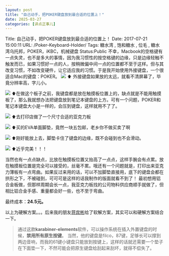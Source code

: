 ```yaml
---
layout: post
title: "自己动手，把POKER键盘放到最合适的位置上！"
date: 2025-03-27
categories: [讲点正事儿]
---
```


Title: 自己动手，把POKER键盘放到最合适的位置上！
Date: 2017-07-21 15:00:11
URL: /Poker-Keyboard-Holder/
Tags: 糖水湾 , 饱和糖水 , 位毛 , 糖水湾乌托邦，POKER，iKBC，机械键盘
Status:Public
不幸，Macbook的空格键有一点失灵，也不是多大的事情，因为我习惯性的按空格键的边缘，只是边缘轻触不触发而已，如果习惯好一点的人，按稍微偏中间一点的位置都不至于这样。但与其改变习惯，不如改变硬件，让它适应我的习惯。于是我开始使用外接键盘，一个很适合Mac的键盘：POKER。
![](http://img.weimao.me/2019-05-21-032015.jpg)
⬆️ 外接键盘如果放的太远，就看不清屏幕了，毕竟分辨率高，字儿小。

![](http://img.weimao.me/2019-05-21-032023.jpg)
⬆️在做这个板子之前，我键盘都是放在触摸板位置上的，缺点就是不能用触摸板了，那么我就想办法把键盘放到笔记本键盘的上方。可有一个问题，POKER和笔记本键盘大小是一样的，会压到键盘，这样就用不了了。

![](http://img.weimao.me/2019-05-21-032032.jpg)
⬆️去打印店做了一个尺寸合适的亚克力板

![](http://img.weimao.me/2019-05-21-032040.jpg)
⬆️买的EVA单面脚垫，竟然一块五包邮，老乡你不做买卖了啊

![](http://img.weimao.me/2019-05-21-032051.jpg)
⬆️刚好能放上去，脚垫卡住了键盘的边缘，既不会碰到也不会滑动。

![](http://img.weimao.me/2019-05-21-032103.jpg)
⬆️近乎完美！！！

当然也有一点点缺点，比放在触摸板位置又抬高了一点点，这样手腕会有点累。放在触摸板位置是完全可以接受的，丝毫不累。哦还有一个问题就是，打印出来亚克力薄板有一点弯曲。如果反过来用的话，可以不加脚垫直接用，底下的键盘会都在拱形之下，不被碰到，可可可是这样的话我制作的版面就看不到了！
最初想用铝合金板做，但那样周期会长一点，我亚克力板找的公司物料供应商顺手就做了，但相比铝合金手感、重量都会好一些，也不至于弯曲。

最终成本：**24.5元。**

以上为硬解方案。。。后来我的朋友[蒋宾彬](http://weibo.com/p/1005051700391514/)给了软解方案，其实可以和硬解方案结合一下。
>通过这款**karabiner-elements**软件，可以操作系统在插入外置键盘的时候，**禁用所有原生按键**。
>当然，他的键盘是filco，87键，足够长可以撑到两边音响，而我的61键小键盘只能放到按键上，这样的话就还需要一个垫子在下面垫一下，不然可能会把原生键盘给刮起来刮坏，就得不偿失了。